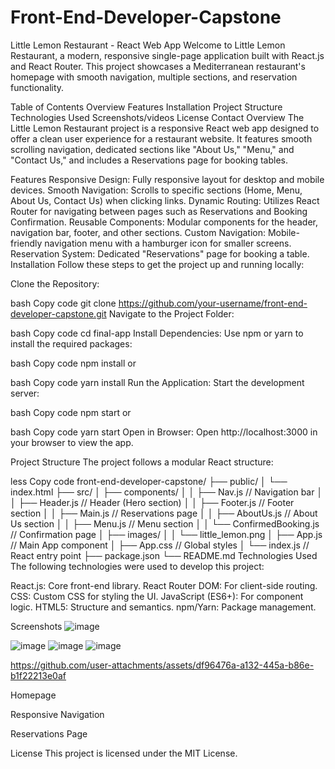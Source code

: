 # Front-End-Developer-Capstone
Little Lemon Restaurant - React Web App
Welcome to Little Lemon Restaurant, a modern, responsive single-page application built with React.js and React Router. This project showcases a Mediterranean restaurant's homepage with smooth navigation, multiple sections, and reservation functionality.

Table of Contents
Overview
Features
Installation
Project Structure
Technologies Used
Screenshots/videos
License
Contact
Overview
The Little Lemon Restaurant project is a responsive React web app designed to offer a clean user experience for a restaurant website. It features smooth scrolling navigation, dedicated sections like "About Us," "Menu," and "Contact Us," and includes a Reservations page for booking tables.

Features
Responsive Design: Fully responsive layout for desktop and mobile devices.
Smooth Navigation: Scrolls to specific sections (Home, Menu, About Us, Contact Us) when clicking links.
Dynamic Routing: Utilizes React Router for navigating between pages such as Reservations and Booking Confirmation.
Reusable Components: Modular components for the header, navigation bar, footer, and other sections.
Custom Navigation: Mobile-friendly navigation menu with a hamburger icon for smaller screens.
Reservation System: Dedicated "Reservations" page for booking a table.
Installation
Follow these steps to get the project up and running locally:

Clone the Repository:

bash
Copy code
git clone https://github.com/your-username/front-end-developer-capstone.git
Navigate to the Project Folder:

bash
Copy code
cd final-app
Install Dependencies: Use npm or yarn to install the required packages:

bash
Copy code
npm install
or

bash
Copy code
yarn install
Run the Application: Start the development server:

bash
Copy code
npm start
or

bash
Copy code
yarn start
Open in Browser: Open http://localhost:3000 in your browser to view the app.

Project Structure
The project follows a modular React structure:

less
Copy code
front-end-developer-capstone/
├── public/
│   └── index.html
├── src/
│   ├── components/
│   │   ├── Nav.js        // Navigation bar
│   │   ├── Header.js     // Header (Hero section)
│   │   ├── Footer.js     // Footer section
│   │   ├── Main.js       // Reservations page
│   │   ├── AboutUs.js    // About Us section
│   │   ├── Menu.js       // Menu section
│   │   └── ConfirmedBooking.js // Confirmation page
│   ├── images/
│   │   └── little_lemon.png
│   ├── App.js            // Main App component
│   ├── App.css           // Global styles
│   └── index.js          // React entry point
├── package.json
└── README.md
Technologies Used
The following technologies were used to develop this project:

React.js: Core front-end library.
React Router DOM: For client-side routing.
CSS: Custom CSS for styling the UI.
JavaScript (ES6+): For component logic.
HTML5: Structure and semantics.
npm/Yarn: Package management.

Screenshots
![image](https://github.com/user-attachments/assets/f757fe25-d548-4673-bea5-e86b6baa47b2)

![image](https://github.com/user-attachments/assets/25ce88b4-05a5-42d8-8723-8eda0446b138)
![image](https://github.com/user-attachments/assets/9457c44d-d9f3-4f2c-bfb0-004ed677d724)
![image](https://github.com/user-attachments/assets/12349a29-7614-4799-973e-a8855d68e33d)



https://github.com/user-attachments/assets/df96476a-a132-445a-b86e-b1f22213e0af


Homepage

Responsive Navigation

Reservations Page

License
This project is licensed under the MIT License.
